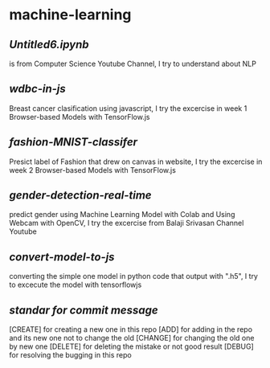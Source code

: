 # machine-learning


## *Untitled6.ipynb*
is from Computer Science Youtube Channel, I try to understand about NLP


## *wdbc-in-js*
Breast cancer clasification using javascript, I try the excercise in week 1 Browser-based Models with TensorFlow.js


## *fashion-MNIST-classifer*
Presict label of Fashion that drew on canvas in website, I try the excercise in week 2 Browser-based Models with TensorFlow.js 


## *gender-detection-real-time*
predict gender using Machine Learning Model with Colab and Using Webcam with OpenCV, I try the excercise from Balaji Srivasan Channel Youtube


## *convert-model-to-js*
converting the simple one model in python code that output with ".h5", I try to excecute the model with tensorflowjs


## *standar for commit message*
[CREATE]  for creating a new one in this repo
[ADD]     for adding in the repo and its new one not to change the old
[CHANGE]  for changing the old one by new one
[DELETE]  for deleting the mistake or not good result
[DEBUG]   for resolving the bugging in this repo
